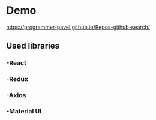 # Demo

https://programmer-pavel.github.io/Repos-github-search/

## Used libraries

### -React ###
### -Redux ###
### -Axios ###
### -Material UI ###
